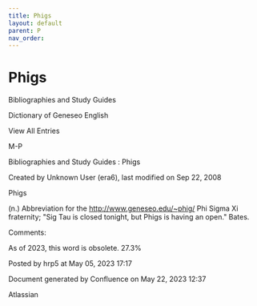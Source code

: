 ```yaml
---
title: Phigs
layout: default
parent: P
nav_order:
---
```


# Phigs

Bibliographies and Study Guides

Dictionary of Geneseo English

View All Entries

M-P

Bibliographies and Study Guides : Phigs

Created by  Unknown User (era6), last modified on Sep 22, 2008

Phigs

(n.) Abbreviation for the http://www.geneseo.edu/~phig/ Phi Sigma Xi fraternity; &quot;Sig Tau is closed tonight, but Phigs is having an open.&quot; Bates.

Comments:

As of 2023, this word is obsolete. 27.3% 

Posted by hrp5 at May 05, 2023 17:17

Document generated by Confluence on May 22, 2023 12:37

Atlassian
